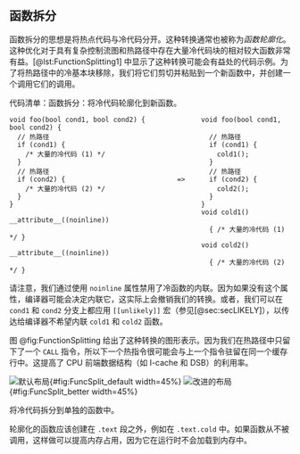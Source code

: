 

## 函数拆分

函数拆分的思想是将热点代码与冷代码分开。这种转换通常也被称为*函数轮廓化*。这种优化对于具有复杂控制流图和热路径中存在大量冷代码块的相对较大函数非常有益。[@lst:FunctionSplitting1] 中显示了这种转换可能会有益处的代码示例。为了将热路径中的冷基本块移除，我们将它们剪切并粘贴到一个新函数中，并创建一个调用它们的调用。

代码清单：函数拆分：将冷代码轮廓化到新函数。

~~~~ {#lst:FunctionSplitting1 .cpp}
void foo(bool cond1, bool cond2) {              void foo(bool cond1, bool cond2) {
  // 热路径                                        // 热路径
  if (cond1) {                                    if (cond1) {
    /* 大量的冷代码 (1) */                            cold1(); 
  }                                               }
  // 热路径                                        // 热路径
  if (cond2) {                            =>      if (cond2) {
    /* 大量的冷代码 (2) */                            cold2(); 
  }                                               }
}                                               }
                                                void cold1() __attribute__((noinline)) 
                                                  { /* 大量的冷代码 (1) */ }
                                                void cold2() __attribute__((noinline))
                                                  { /* 大量的冷代码 (2) */ }
~~~~

请注意，我们通过使用 `noinline` 属性禁用了冷函数的内联。因为如果没有这个属性，编译器可能会决定内联它，这实际上会撤销我们的转换。或者，我们可以在 `cond1` 和 `cond2` 分支上都应用 `[[unlikely]]` 宏（参见[@sec:secLIKELY]），以传达给编译器不希望内联 `cold1` 和 `cold2` 函数。

图 @fig:FunctionSplitting 给出了这种转换的图形表示。因为我们在热路径中只留下了一个 `CALL` 指令，所以下一个热指令很可能会与上一个指令驻留在同一个缓存行中。这提高了 CPU 前端数据结构（如 I-cache 和 DSB）的利用率。

<div id="fig:FunctionSplitting">

![默认布局](../../img/cpu_fe_opts/FunctionSplitting_Default.png){#fig:FuncSplit_default width=45%}
![改进的布局](../../img/cpu_fe_opts/FunctionSplitting_Improved.png){#fig:FuncSplit_better width=45%}

将冷代码拆分到单独的函数中。
</div>

轮廓化的函数应该创建在 `.text` 段之外，例如在 `.text.cold` 中。如果函数从不被调用，这样做可以提高内存占用，因为它在运行时不会加载到内存中。